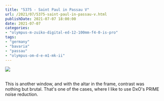 ```yaml
---
title: "5375 - Saint Paul in Passau V"
url: /2021/07/5375-saint-paul-in-passau-v.html
publishDate: 2021-07-07 18:00:00
date: 2021-07-07
categories:
- "olympus-m-zuiko-digital-ed-12-100mm-f4-0-is-pro"
tags:
- "germany"
- "bavaria"
- "passau"
- "olympus-om-d-e-m1-mk-ii"
---
```

<div class="container">
<div class="center"><a target="_blank" href="https://d25zfm9zpd7gm5.cloudfront.net/1200x1200/2019/20190620_145626_DxO_lr.jpg"><img class="webfeedsFeaturedVisual" src="https://d25zfm9zpd7gm5.cloudfront.net/0600x0600/2019/20190620_145626_DxO_lr.jpg" /></a></div>
</div>
<br />

This is another window, and with the altar in the frame,
contrast was nothing but brutal. That's one of the cases,
where I like to use DxO's PRIME noise reduction.
